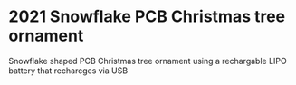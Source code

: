 # 2021 Snowflake PCB Christmas tree ornament
 Snowflake shaped PCB Christmas tree ornament using a rechargable LIPO battery that recharcges via USB
